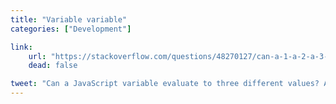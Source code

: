 ```yaml
---
title: "Variable variable"
categories: ["Development"]

link:
    url: "https://stackoverflow.com/questions/48270127/can-a-1-a-2-a-3-ever-evaluate-to-true"
    dead: false

tweet: "Can a JavaScript variable evaluate to three different values? An absurd question until you read the answer."
---
```


